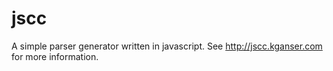 jscc
====

A simple parser generator written in javascript. See <http://jscc.kganser.com> for more information.
